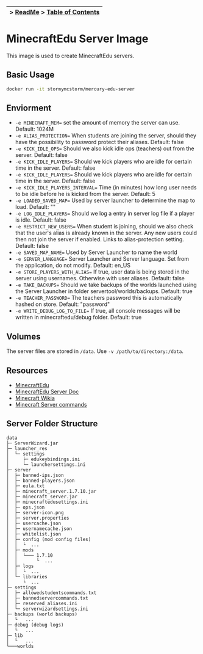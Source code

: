 | > [ReadMe](../../README.md) > [Table of Contents](../TOC.md) |
|:---:|

# MinecraftEdu Server Image
This image is used to create MinecraftEdu servers.

## Basic Usage
```bash
docker run -it stormymcstorm/mercury-edu-server
```

## Enviorment
* `-e MINECRAFT_MEM=` set the amount of memory the server can use. Default: 1024M
* `-e ALIAS_PROTECTION=` When students are joining the server, should they have the possibility to password protect their aliases. Default: false
* `-e KICK_IDLE_OPS=` Should we also kick idle ops (teachers) out from the server. Default: false
* `-e KICK_IDLE_PLAYERS=` Should we kick players who are idle for certain time in the server. Default: false
* `-e KICK_IDLE_PLAYERS=` Should we kick players who are idle for certain time in the server. Default: false
* `-e KICK_IDLE_PLAYERS_INTERVAL=` Time (in minutes) how long user needs to be idle before he is kicked from the server. Default: 5
* `-e LOADED_SAVED_MAP=` Used by server launcher to determine the map to load. Default: ""
* `-e LOG_IDLE_PLAYERS=` Should we log a entry in server log file if a player is idle. Default: false
* `-e RESTRICT_NEW_USERS=` When student is joining, should we also check that the user's alias is already known in the server. Any new users could then not join the server if enabled. Links to alias-protection setting. Default: false
* `-e SAVED_MAP_NAME=` Used by Server Launcher to name the world
* `-e SERVER_LANGUAGE=` Server Launcher and Server language. Set from the application, do not modify. Default: en_US
* `-e STORE_PLAYERS_WITH_ALIAS=` If true, user data is being stored in the server using usernames. Otherwise with user aliases. Default: false
* `-e TAKE_BACKUPS=` Should we take backups of the worlds launched using the Server Launcher in folder servertool/worlds/backups. Default: true
* `-e TEACHER_PASSWORD=` The teachers password this is automatically hashed on store. Default: "password"
* `-e WRITE_DEBUG_LOG_TO_FILE=` If true, all console messages will be written in minecraftedu/debug folder. Default: true

## Volumes
The server files are stored in `/data`. Use `-v /path/to/directory:/data`.

## Resources
* [MinecraftEdu ](http://services.minecraftedu.com/wiki/Main_Page)
* [MinecraftEdu Server Doc](http://services.minecraftedu.com/wiki/Server)
* [Minecraft Wikia](http://minecraft.gamepedia.com/Minecraft_Wiki)
* [Minecraft Server commands](http://minecraft.gamepedia.com/Commands)

## Server Folder Structure
```
data
├─ ServerWizard.jar
├─ launcher_res
│  └─ settings
│     ├─ edukeybindings.ini
│     └─ launchersettings.ini      
├─ server
│  ├─ banned-ips.json
│  ├─ banned-players.json
│  ├─ eula.txt
│  ├─ minecraft_server.1.7.10.jar
│  ├─ minecraft_server.jar
│  ├─ minecraftedusettings.ini
│  ├─ ops.json
│  ├─ server-icon.png
│  ├─ server.properties
│  ├─ usercache.json
│  ├─ usernamecache.json
│  ├─ whitelist.json
│  ├─ config (mod config files)
│  │  └  ...
│  ├─ mods
│  │  └─── 1.7.10
│  │       └  ...
│  ├─ logs
│  │  └  ...
│  └─ libraries
│     └  ...
├─ settings
│  ├─ allowedstudentscommands.txt
│  ├─ bannedservercommands.txt
│  ├─ reserved_aliases.ini
│  └─ serverwizardsettings.ini
├─ backups (world backups)
│  └   ...
├─ debug (debug logs)
│  └   ...
├─ lib
│  └   ...
└───worlds
```
